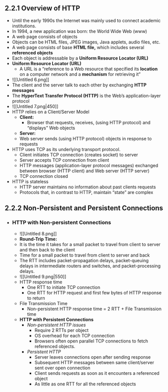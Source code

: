 ## 2.2.1 Overview of HTTP
- Until the early 1990s the Internet was mainly used to connect academic institutions.
- In 1994, a new application was born: the World Wide Web (www)
- A web page consists of objects
- Objects can be HTML files, JPEG images, Java applets, audio files, etc.
- A web page consists of base **HTML file,** which includes several **referenced objects**
- Each object is addressable by a **Uniform Resource Locator (URL)**
- **Uniform Resource Locator (URL)**
	- A URL is a “reference to a Web resource that specified its **location** on a computer network and a **mechanism** for retrieving it”
- ![[Untitled 6.png]]
- The client and the server talk to each other by exchanging **HTTP messages**
- The **HyperText Transfer Protocol (HTTP)** is the Web’s application-layer protocol
- ![[Untitled 7.png|450]]
- HTTP relies on a Client/Server Model
	- **Client:**
        - Browser that requests, receives, (using HTTP protocol) and “displays” Web objects
	- **Server:**
	- Web server sends (using HTTP protocol) objects in response to requests
- HTTP uses TCP as its underlying transport protocol.
	- Client initiates TCP connection (creates socket) to server
	- Server accepts TCP connection from client
	- HTTP messages (application-layer protocol messages) exchanged between browser (HTTP client) and Web server (HTTP server)
	- TCP connection closed
- HTTP is stateless
	- HTTP server maintains no information about past clients requests
	- Protocols that, in contrast to HTTP, maintain “state” are complex

## 2.2.2 Non-Persistent and Persistent Connections
- ### HTTP with Non-persistent Connections
	- ![[Untitled 8.png]]
	- **Round-Trip Time:**
	- It is the time it takes for a small packet to travel from client to server and then back to the client
	- Time for a small packet to travel from client to server and back
	- The RTT includes packet-propagation delays, packet-queuing delays in intermediate routers and switches, and packet-processing delays.
	- ![[Untitled 9.png|550]]
	- HTTP response time
		- One RTT to initiate TCP connection
		- One RTT for HTTP request and first few bytes of HTTP response to return
	- File Transmission Time
		- Non-persistent HTTP response time = 2 RTT + File Transmission time
	- **HTTP with Persistent Connections**
		- *Non-persistent HTTP issues*
			- Require 2 RTTs per object
			- OS overhead for each TCP connection
			- Browsers often open parallel TCP connections to fetch referenced objects.
		- *Persistent HTTP*
			- Server leaves connections open after sending response
			- Subsequent HTTP messages between same client/server sent over open connection
			- Client sends requests as soon as it encounters a referenced object
			- As little as one RTT for all the referenced objects